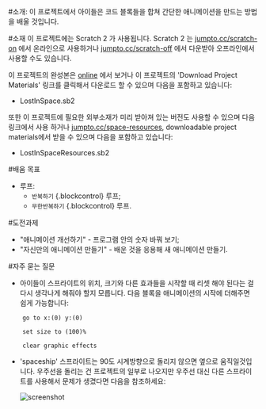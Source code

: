 ﻿---
제목: 우주에서 길을 잃다 — 클럽 리더를 위한 노트
언어: ko-KR
embeds: "*.png"
... 

#소개:
이 프로젝트에서 아이들은 코드 블록들을 합쳐 간단한 애니메이션을 만드는 방법을 배울 것입니다.

#소재
이 프로젝트에는 Scratch 2 가 사용됩니다. Scratch 2 는 [jumpto.cc/scratch-on](http://jumpto.cc/scratch-on) 에서 온라인으로 사용하거나 [jumpto.cc/scratch-off](http://jumpto.cc/scratch-off) 에서 다운받아 오프라인에서 사용할 수도 있습니다.

이 프로젝트의 완성본은 <a href="http://scratch.mit.edu/projects/26818098/#editor">online</a> 에서 보거나  이 프로젝트의 'Download Project Materials' 링크를 클릭해서 다운로드 할 수 있으며 다음을 포함하고 있습니다:

+ LostInSpace.sb2

또한 이 프로젝트에 필요한 외부소재가 미리 받아져 있는 버전도 사용할 수 있으며 다음 링크에서 사용 하거나 [jumpto.cc/space-resources](http://jumpto.cc/space-resources), downloadable project materials에서 받을 수 있으며 다음을 포함하고 있습니다:

+ LostInSpaceResources.sb2 

#배움 목표
+ 루프:
	+ `반복하기` {.blockcontrol} 루프;
	+ `무한반복하기` {.blockcontrol} 루프.

#도전과제
+ "애니메이션 개선하기" - 프로그램 안의 숫자 바꿔 보기;
+ "자신만의 애니메이션 만들기" - 배운 것을 응용해 새 애니메이션 만들기.

#자주 묻는 질문
+ 아이들이 스프라이트의 위치, 크기와 다른 효과들을 시작할 때 리셋 해야 된다는 걸 다시 생각나게 해줘야 할지 모릅니다. 다음 블록을 애니메이션의 시작에 더해주면 쉽게 가능합니다:

```blocks
	go to x:(0) y:(0)
```

```blocks
	set size to (100)%
```

```blocks
	clear graphic effects
```

+ 'spaceship' 스프라이트는 90도 시계방향으로 돌리지 않으면 옆으로 움직일것입니다. 우주선을 돌리는 건 프로젝트의 일부로 나오지만 우주선 대신 다른 스프라이트를 사용해서 문제가 생겼다면 다음을 참조하세요:

	![screenshot](space-rotate.png)
